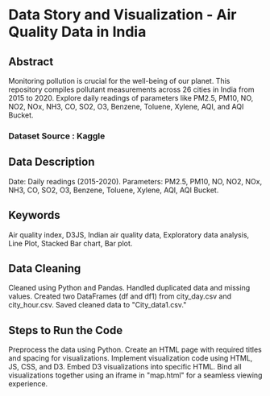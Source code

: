 #  Data Story and Visualization - Air Quality Data in India 
## Abstract
Monitoring pollution is crucial for the well-being of our planet. This repository compiles pollutant measurements across 26 cities in India from 2015 to 2020. Explore daily readings of parameters like PM2.5, PM10, NO, NO2, NOx, NH3, CO, SO2, O3, Benzene, Toluene, Xylene, AQI, and AQI Bucket.
### Dataset Source : Kaggle
## Data Description
Date: Daily readings (2015-2020).
Parameters: PM2.5, PM10, NO, NO2, NOx, NH3, CO, SO2, O3, Benzene, Toluene, Xylene, AQI, AQI Bucket.
## Keywords
Air quality index, D3JS, Indian air quality data, Exploratory data analysis, Line Plot, Stacked Bar chart, Bar plot.

## Data Cleaning
Cleaned using Python and Pandas.
Handled duplicated data and missing values.
Created two DataFrames (df and df1) from city_day.csv and city_hour.csv.
Saved cleaned data to "City_data1.csv."

## Steps to Run the Code
Preprocess the data using Python.
Create an HTML page with required titles and spacing for visualizations.
Implement visualization code using HTML, JS, CSS, and D3.
Embed D3 visualizations into specific HTML.
Bind all visualizations together using an iframe in "map.html" for a seamless viewing experience.


